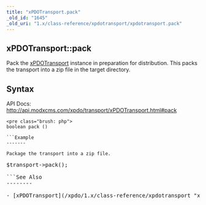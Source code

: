 ```yaml
---
title: "xPDOTransport.pack"
_old_id: "1645"
_old_uri: "1.x/class-reference/xpdotransport/xpdotransport.pack"
---
```


xPDOTransport::pack
-------------------

Pack the [xPDOTransport](/xpdo/1.x/class-reference/xpdotransport "xPDOTransport") instance in preparation for distribution. This packs the transport into a zip file in the target directory.

Syntax
------

API Docs: <http://api.modxcms.com/xpdo/transport/xPDOTransport.html#pack>

```
<pre class="brush: php">
boolean pack ()

```Example
-------

Package the transport into a zip file.

```
<pre class="brush: php">
$transport->pack();

```See Also
--------

- [xPDOTransport](/xpdo/1.x/class-reference/xpdotransport "xPDOTransport")